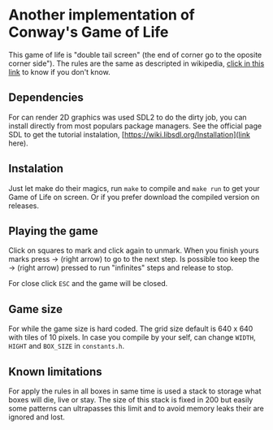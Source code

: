 # Another implementation of Conway's Game of Life

This game of life is "double tail screen" (the end of corner go to the oposite corner side"). The rules are the same as descripted in wikipedia, [click in this link](https://en.wikipedia.org/wiki/Conway%27s_Game_of_Life#Rules) to know if you don't know.

## Dependencies

For can render 2D graphics was used SDL2 to do the dirty job, you can install directly from most populars package managers. See the official page SDL to get the tutorial instalation, [https://wiki.libsdl.org/Installation](link here).

## Instalation

Just let make do their magics, run `make` to compile and `make run` to get your Game of Life on screen. Or if you prefer download the compiled version on releases.


## Playing the game

Click on squares to mark and click again to unmark. When you finish yours marks press -> (right arrow) to go to the next step. Is possible too keep the -> (right arrow) pressed to run "infinites" steps and release to stop. 

For close click `ESC` and the game will be closed.


## Game size

For while the game size is hard coded. The grid size default is 640 x 640 with tiles of 10 pixels. In case you compile by your self, can change `WIDTH`, `HIGHT` and `BOX_SIZE` in `constants.h`.


## Known limitations

For apply the rules in all boxes in same time is used a stack to storage what boxes will die, live or stay. The size of this stack is fixed in 200 but easily some patterns can ultrapasses this limit and to avoid memory leaks their are ignored and lost.

